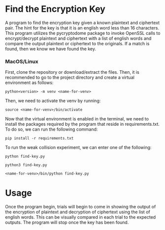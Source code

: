 # Find the Encryption Key

A program to find the encryption key given a known plaintext and ciphertext pair. The hint for the key is that it is an english word less than 16 characters. This program utilizes the pycryptodome package to invoke OpenSSL calls to encrypt/decrypt plaintext and ciphertext with a list of english words and compare the output plaintext or ciphertext to the originals. If a match is found, then we know we have found the key. 

### MacOS/Linux

First, clone the repository or download/extract the files. Then, it is recommended to go to the project directory and create a virtual environment as follows: 

```
python<version> -m venv <name-for-venv>
```

Then, we need to activate the venv by running:

```
source <name-for-venv>/bin/activate
```

Now that the virtual environment is enabled in the terminal, we need to install the packages required by the program that reside in requirements.txt. To do so, we can run the following command:

```
pip install -r requirements.txt
```

To run the weak collision experiment, we can enter one of the following:

```
python find-key.py
```
```
python3 find-key.py
```
```
<name-for-venv>/bin/python find-key.py
```

# Usage
Once the program begin, trials will begin to come in showing the output of the encryption of plaintext and decryption of ciphertext using the list of english words. This can be visually compared in each trial to the expected outputs. The program will stop once the key has been found.
